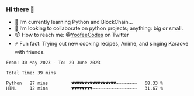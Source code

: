 ### Hi there 👋

<!--
**Sara-Pak/Sara-Pak** is a ✨ _special_ ✨ repository because its `README.md` (this file) appears on your GitHub profile.

Here are some ideas to get you started:
- 🤔 I’m looking for help with ...
- 💬 Ask me about ...
- 😄 Pronouns: ...


- 🔭 I’m currently working on getting certified in Google's IT Automation with Python and doing #100daysofcode in Python. 
-->
- 🌱 I’m currently learning Python and BlockChain...
- 👯 I’m looking to collaborate on python projects; anything: big or small.
- 📫 How to reach me: @[YoofeeCodes](https://twitter.com/YoofeeCodes) on Twitter
- ⚡ Fun fact: Trying out new cooking recipes, Anime, and singing Karaoke with friends.


<!--START_SECTION:waka-->

```text
From: 30 May 2023 - To: 29 June 2023

Total Time: 39 mins

Python   27 mins         ♥♥♥♥♥♥♥♥♥♥♥♥♥♥♥♥♥~~~~~~~~   68.33 %
HTML     12 mins         ♥♥♥♥♥♥♥♥~~~~~~~~~~~~~~~~~   31.67 %
```

<!--END_SECTION:waka-->

